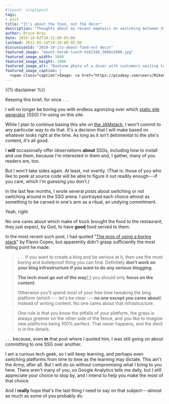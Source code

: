 ```yaml
---
#layout: singlepost
tags:
- post
title: "It’s about the food, not the decor"
description: "Thoughts about my recent emphasis on switching between SSGs."
author: Bryce Wray
date: 2019-10-02T18:15:00-05:00
lastmod: 2021-05-16T10:20:00-05:00
discussionId: "2019-10-its-about-food-not-decor"
featured_image: "mount-horeb-lunch-4162348_3000x2006.jpg"
featured_image_width: 3000
featured_image_height: 2006
featured_image_alt: "Duotone photo of a diner with customers waiting to be served"
featured_image_caption: |
  <span class="caption">Image: <a href="https://pixabay.com/users/MikeGoad-29415/?utm_source=link-attribution&amp;utm_medium=referral&amp;utm_campaign=image&amp;utm_content=4162348">Mike Goad</a>; <a href="https://pixabay.com/?utm_source=link-attribution&amp;utm_medium=referral&amp;utm_campaign=image&amp;utm_content=4162348">Pixabay</a></span>
---
```


{{% disclaimer %}}

Keeping this brief, for once&nbsp;.&nbsp;.&nbsp;.

I will no longer be boring you with endless agonizing over which [static site generator](https://staticgen.com) (SSG) I'm using on this site.

While I plan to continue basing this site on [the JAMstack](https://jamstack.org), I won't commit to any particular way to do that. It's a decision that I will make based on whatever looks right at the time. As long as it isn't detrimental to the site's content, it's all good.

I **will** occasionally offer observations **about** SSGs, including how to install and use them, because I'm interested in them and, I gather, many of you readers are, too.

But I won't take sides again. At least, not overtly. (That is: those of you who like to peek at source code will be able to figure it out readily enough---if you care, which I'm guessing you don't.)

In the last few months, I wrote several posts about switching or not switching around in the SSG arena. I portrayed each choice almost as  something to be carved in one's arm as a ritual, an undying commitment.

Yeah, right.

No one cares about which make of truck brought the food to the restaurant; they just expect, by God, to have **good** food served to them.

In the most recent such post, I had quoted "[The pros of using a boring stack](https://flaviocopes.com/boring-stack/)" by Flavio Copes, but apparently didn't grasp sufficiently the most telling point he made:

> .&nbsp;.&nbsp;. if you want to create a blog and be serious at it, then use the most boring and bulletproof thing you can find. Definitely **don’t work on your blog infrastructure if you want to do any serious blogging**.
>
> **The tech must go out of the way**[;] you should only **focus on the content**.
>
> Otherwise you'll spend most of your free time tweaking the blog platform (which --- let's be clear --- **no one except you cares about**) instead of writing content. No one cares about that infrastructure.

> One rule is that you know the pitfalls of your platform, the grass is always greener on the other side of the fence, and you like to imagine new platforms being 100% perfect. That never happens, and the devil is in the details.

.&nbsp;.&nbsp;.&nbsp;because, even **in** that post where I quoted him, I was still going on about committing to one SSG over another.

I am a curious tech geek, so I will keep learning, and perhaps even switching platforms from time to time as the learning may dictate. This ain't the Army, after all. But I will do so without compromising what I bring to you here. There aren't many of you, so Google Analytics tells me daily, but I still appreciate your choice to stop by, and I intend to help you make the most of that choice.

And I **really** hope that's the last thing I need to say on that subject---almost as much as some of you probably do.
